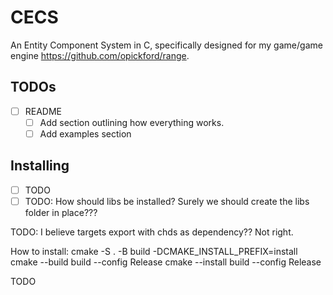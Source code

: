 # CECS

An Entity Component System in C, specifically designed for my game/game engine https://github.com/opickford/range.

## TODOs
- [ ] README
	- [ ] Add section outlining how everything works.
	- [ ] Add examples section

## Installing
- [ ] TODO
- [ ] TODO: How should libs be installed? Surely we should create the libs folder in place???

TODO: I believe targets export with chds as dependency?? Not right.

How to install:
cmake -S . -B build -DCMAKE_INSTALL_PREFIX=install
cmake --build build --config Release
cmake --install build --config Release

TODO

